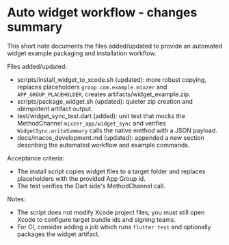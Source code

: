 # Auto widget workflow - changes summary

This short note documents the files added/updated to provide an automated widget example packaging and installation workflow.

Files added/updated:

- scripts/install_widget_to_xcode.sh (updated): more robust copying, replaces placeholders `group.com.example.mixzer` and `APP_GROUP_PLACEHOLDER`, creates artifacts/widget_example.zip.
- scripts/package_widget.sh (updated): quieter zip creation and idempotent artifact output.
- test/widget_sync_test.dart (added): unit test that mocks the MethodChannel `mixzer_app/widget_sync` and verifies `WidgetSync.writeSummary` calls the native method with a JSON payload.
- docs/macos_development.md (updated): appended a new section describing the automated workflow and example commands.

Acceptance criteria:
- The install script copies widget files to a target folder and replaces placeholders with the provided App Group id.
- The test verifies the Dart side's MethodChannel call.

Notes:
- The script does not modify Xcode project files; you must still open Xcode to configure target bundle ids and signing teams.
- For CI, consider adding a job which runs `flutter test` and optionally packages the widget artifact.
